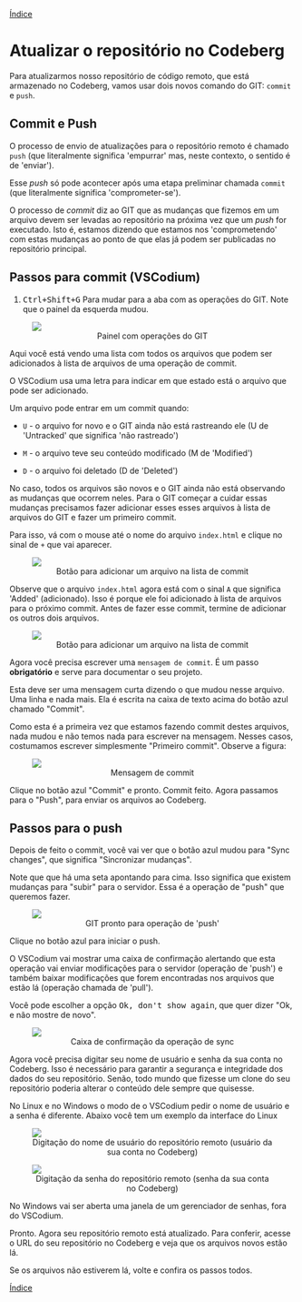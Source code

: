 [Índice](README.md)

# Atualizar o repositório no Codeberg

Para atualizarmos nosso repositório de código remoto, que está armazenado no Codeberg, vamos usar dois novos comando do GIT: <code>commit</code> e <code>push</code>. 

## Commit e Push

O processo de envio de atualizações para o repositório remoto é chamado <code>push</code> (que literalmente significa 'empurrar' mas, neste contexto, o sentido é de 'enviar'). 

Esse *push* só pode acontecer após uma etapa preliminar chamada <code>commit</code> (que literalmente significa 'comprometer-se').

O processo de *commit* diz ao GIT que as mudanças que fizemos em um arquivo devem ser levadas ao repositório na próxima vez que um *push* for executado. Isto é, estamos dizendo que estamos nos 'comprometendo' com estas mudanças ao ponto de que elas já podem ser publicadas no repositório principal.

## Passos para commit (VSCodium)

1. <kbd>Ctrl+Shift+G</kbd> Para mudar para a aba com as operações do GIT. Note que o painel da esquerda mudou.

<figure>
<img src="img/vscodium/vscodium-painel-git.png" />
<figcaption style = "text-align: center">Painel com operações do GIT </figcaption>
</figure>

Aqui você está vendo uma lista com todos os arquivos que podem ser adicionados à lista de arquivos de uma operação de commit.

O VSCodium usa uma letra para indicar em que estado está o arquivo que pode ser adicionado. 

Um arquivo pode entrar em um commit quando:

- <code>U</code> - o arquivo for novo e o GIT ainda não está rastreando ele (U de 'Untracked' que significa 'não rastreado')

- <code>M</code> - o arquivo teve seu conteúdo modificado (M de 'Modified')

- <code>D</code> - o arquivo foi deletado (D de 'Deleted')

No caso, todos os arquivos são novos e o GIT ainda não está observando as mudanças que ocorrem neles. Para o GIT começar a cuidar essas mudanças precisamos fazer adicionar esses esses arquivos à lista de arquivos do GIT e fazer um primeiro commit.

Para isso, vá com o mouse até o nome do arquivo <code>index.html</code> e clique no sinal de <code>+</code> que vai aparecer.

<figure>
<img src="img/vscodium/vscodium-stage-changes.png" />
<figcaption style = "text-align: center">Botão para adicionar um arquivo na lista de commit</figcaption>
</figure>


Observe que o arquivo <code>index.html</code> agora está com o sinal <code>A</code> que significa 'Added' (adicionado). Isso é porque ele foi adicionado à lista de arquivos para o próximo commit. Antes de fazer esse commit, termine de adicionar os outros dois arquivos.

<figure>
<img src="img/vscodium/vscodium-staged-changes.png" />
<figcaption style = "text-align: center">Botão para adicionar um arquivo na lista de commit</figcaption>
</figure>


Agora você precisa escrever uma <code>mensagem de commit</code>. É um passo **obrigatório** e serve para documentar o seu projeto.

Esta deve ser uma mensagem curta dizendo o que mudou nesse arquivo. Uma linha e nada mais. Ela é escrita na caixa de texto acima do botão azul chamado "Commit".

Como esta é a primeira vez que estamos fazendo commit destes arquivos, nada mudou e não temos nada para escrever na mensagem. Nesses casos, costumamos escrever simplesmente "Primeiro commit". Observe a figura:


<figure>
<img src="img/vscodium/vscodium-primeiro-commit.png" />
<figcaption style = "text-align: center">Mensagem de commit</figcaption>
</figure>

Clique no botão azul "Commit" e pronto. Commit feito. Agora passamos para o "Push", para enviar os arquivos ao Codeberg.

## Passos para o push

Depois de feito o commit, você vai ver que o botão azul mudou para "Sync changes", que significa "Sincronizar mudanças".

Note que que há uma seta apontando para cima. Isso significa que existem mudanças para "subir" para o servidor. Essa é a operação de "push" que queremos fazer.

<figure>
<img src="img/vscodium/vscodium-push.png" />
<figcaption style = "text-align: center">GIT pronto para operação de 'push'</figcaption>
</figure>

Clique no botão azul para iniciar o push.

O VSCodium vai mostrar uma caixa de confirmação alertando que esta operação vai enviar modificações para o servidor (operação de 'push') e também baixar modificações que forem encontradas nos arquivos que estão lá (operação chamada de 'pull').

Você pode escolher a opção <kbd>Ok, don't show again</kbd>, que quer dizer "Ok, e não mostre de novo".

<figure>
<img src="img/vscodium/vscodium-push-ok-dont-show-again.png" />
<figcaption style = "text-align: center">Caixa de confirmação da operação de sync</figcaption>
</figure>

Agora você precisa digitar seu nome de usuário e senha da sua conta no Codeberg. Isso é necessário para garantir a segurança e integridade dos dados do seu repositório. Senão, todo mundo que fizesse um clone do seu repositório poderia alterar o conteúdo dele sempre que quisesse. 

No Linux e no Windows o modo de o VSCodium pedir o nome de usuário e a senha é diferente. Abaixo você tem um exemplo da interface do Linux

<figure>
<img src="img/vscodium/vscodium-push-username.png" />
<figcaption style = "text-align: center">Digitação do nome de usuário do repositório remoto (usuário da sua conta no Codeberg)</figcaption>
</figure>

<figure>
<img src="img/vscodium/vscodium-push-password.png" />
<figcaption style = "text-align: center">Digitação da senha do repositório remoto (senha da sua conta no Codeberg)</figcaption>
</figure>

No Windows vai ser aberta uma janela de um gerenciador de senhas, fora do VSCodium.

Pronto. Agora seu repositório remoto está atualizado. Para conferir, acesse o URL do seu repositório no Codeberg e veja que os arquivos novos estão lá. 

Se os arquivos não estiverem lá, volte e confira os passos todos.

[Índice](README.md)